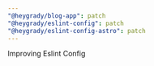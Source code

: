 ```yaml
---
"@heygrady/blog-app": patch
"@heygrady/eslint-config": patch
"@heygrady/eslint-config-astro": patch
---
```


Improving Eslint Config
